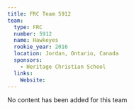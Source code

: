 ```yaml
---
title: FRC Team 5912
team:
  type: FRC
  number: 5912
  name: Hawkeyes
  rookie_year: 2016
  location: Jordan, Ontario, Canada
  sponsors:
    - Heritage Christian School
  links:
    Website: 
---
```

No content has been added for this team